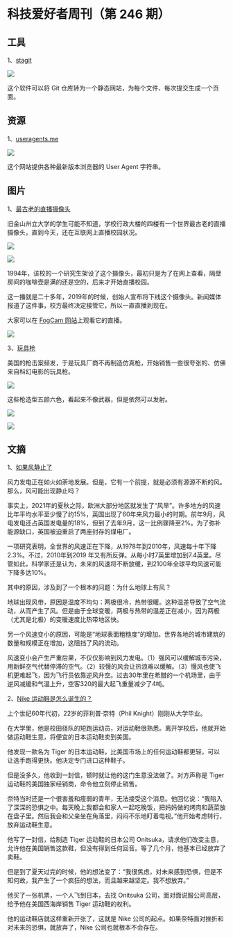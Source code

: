 # 科技爱好者周刊（第 246 期）

## 工具

1、[stagit](https://git.codemadness.org/stagit/)

![](https://cdn.beekka.com/blogimg/asset/202212/bg2022121903.webp)

这个软件可以将 Git 仓库转为一个静态网站，为每个文件、每次提交生成一个页面。

## 资源

1、[useragents.me](https://www.useragents.me/)

![](https://cdn.beekka.com/blogimg/asset/202212/bg2022121803.webp)

这个网站提供各种最新版本浏览器的 User Agent 字符串。

## 图片

1、[最古老的直播摄像头](https://www.sfgate.com/obscuresf/article/oldest-webcam-watches-san-francisco-17467544.php)

旧金山州立大学的学生可能不知道，学校行政大楼的四楼有一个世界最古老的直播摄像头，直到今天，还在互联网上直播校园状况。

![](https://cdn.beekka.com/blogimg/asset/202210/bg2022100402.webp)

![](https://cdn.beekka.com/blogimg/asset/202210/bg2022100403.webp)

1994年，该校的一个研究生架设了这个摄像头，最初只是为了在网上查看，隔壁房间的咖啡壶是满的还是空的，后来才开始直播校园。

这一播就是二十多年，2019年的时候，创始人宣布将下线这个摄像头。新闻媒体报道了这件事，校方最终决定接管它，所以一直直播到现在。 

大家可以在 [FogCam 网站](https://fogcam.org/)上观看它的直播。

![](https://cdn.beekka.com/blogimg/asset/202210/bg2022100407.webp)

3、[玩具枪](https://nymag.com/intelligencer/2022/03/nerf-guns.html)

美国的枪击案频发，于是玩具厂商不再制造仿真枪，开始销售一些很夸张的、仿佛来自科幻电影的玩具枪。

![](https://cdn.beekka.com/blogimg/asset/202206/bg2022060201.webp)

这些枪造型五颜六色，看起来不像武器，但是依然可以发射。

![](https://cdn.beekka.com/blogimg/asset/202206/bg2022060202.webp)

![](https://cdn.beekka.com/blogimg/asset/202206/bg2022060203.webp)

## 文摘

1、[如果风静止了](https://thebulletin.org/2022/09/gone-with-the-winds-what-happens-if-there-is-a-global-terrestrial-stilling/)

风力发电正在如火如荼地发展。但是，它有一个前提，就是必须有源源不断的风。那么，风可能出现静止吗？

事实上，2021年的夏秋之际，欧洲大部分地区就发生了“风旱”。许多地方的风速比年平均水平至少慢了约15%，英国出现了60年来风力最小的时期。前年9月，风电发电还占英国发电量的18%，但到了去年9月，这一比例骤降至2%。为了弥补能源缺口，英国被迫重启了两座封存的煤电厂。

一项研究表明，全世界的风速正在下降，从1978年到2010年，风速每十年下降2.3%。不过，2010年到2019 年又有所反弹。从每小时7英里增加到7.4英里。尽管如此，科学家还是认为，未来的风速将不断放缓，到2100年全球平均风速可能下降多达10%。

其中的原因，涉及到了一个根本的问题：为什么地球上有风？

地球出现风带，原因是温度不均匀：两极很冷，热带很暖。这种温差导致了空气流动，从而产生了风。但是由于全球变暖，两极与热带的温差正在减小，因为两极（尤其是北极）的变暖速度比热带地区快。

另一个风速变小的原因，可能是“地球表面粗糙度”的增加。世界各地的城市建筑的数量和规模正在增加，这阻挡了风的流动。

风速变小会产生严重后果，不仅仅影响到风力发电。（1）强风可以缓解城市污染，用新鲜空气代替停滞的空气。（2）较慢的风会让热浪难以缓解。（3）慢风也使飞机更难起飞，因为飞行员依靠逆风升空。过去30年里在希腊的一个机场里，由于逆风减缓和气温上升，空客320的最大起飞重量减少了4吨。

2、[Nike 运动鞋是怎么诞生的？](https://every.to/superorganizers/fear-courage-and-willingness)

上个世纪60年代初，22岁的菲利普·奈特（Phil Knight）刚刚从大学毕业。

在大学里，他是校田径队的短跑运动员，对运动鞋很熟悉。离开学校后，他就开始做运动鞋生意，将便宜的日本运动鞋卖到美国。

他发现一款​​名为 Tiger 的日本运动鞋，比美国市场上的任何运动鞋都更轻，可以让选手跑得更快。他决定专门进口这种鞋子。 

但是没多久，他收到一封信，顿时就让他的这门生意没法做了。对方声称是 Tiger 运动鞋的美国独家经销商，命令他立刻停止销售。

奈特当时还是一个很害羞和瘦弱的青年，无法接受这个消息。他回忆说：“我陷入了深深的恐惧之中。每天晚上我都会和家人一起吃晚饭，把妈妈做的烤肉和蔬菜放在盘子里。然后我会和父亲坐在角落里，闷闷不乐地盯着电视。”他开始考虑转行，放弃运动鞋生意。 

他写了一封信，给制造 Tiger 运动鞋的日本公司 Onitsuka，请求他们改变主意，允许他在美国销售这款鞋，但没有得到任何回音。等了几个月，他基本已经放弃了卖鞋。 

但是到了夏天过完的时候，他的想法变了：“我很焦虑，对未来感到恐惧，但是不知何故，我产生了一个疯狂的想法，而且越来越坚定。我不想放弃。”

他买了一张机票，一个人飞到日本，去找 Onitsuka 公司，面对面说服公司高层，给予他在美国西海岸销售 Tiger 运动鞋的权利。 

他的运动鞋店就这样重新开张了，这就是 Nike 公司的起点。如果奈特面对挫折和对未来的恐惧，就放弃了，Nike 公司也就根本不会存在。
